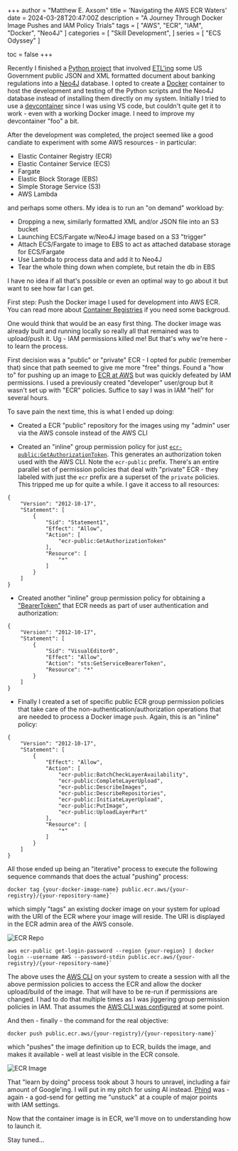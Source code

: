 +++
author = "Matthew E. Axsom"
title = 'Navigating the AWS ECR Waters'
date = 2024-03-28T20:47:00Z
description = "A Journey Through Docker Image Pushes and IAM Policy Trials"
tags = [
    "AWS",
    "ECR",
    "IAM",
    "Docker",
    "Neo4J"
]
categories = [
    "Skill Development",
]
series = [
    "ECS Odyssey"
]

toc = false
+++

Recently I finished a [Python project](https://github.com/meaxsom/govdocs) that involved [ETL'ing](https://en.wikipedia.org/wiki/Extract,_transform,_load) some US Government public JSON and XML formatted document about banking regulations into a [Neo4J](https://neo4j.com/) database. I opted to create a [Docker](https://www.docker.com/) container to host the development and testing of the Python scripts and the Neo4J database instead of installing them directly on my system. Initially I tried to use a [devcontainer](https://code.visualstudio.com/docs/devcontainers/containers) since I was using VS code, but couldn't quite get it to work - even with a working Docker image. I need to improve my devcontainer "foo" a bit.


After the development was completed, the project seemed like a good candiate to experiment with some AWS resources - in particular:

- Elastic Container Registry (ECR)
- Elastic Container Service (ECS)
- Fargate
- Elastic Block Storage (EBS)
- Simple Storage Service (S3)
- AWS Lambda

and perhaps some others. My idea is to run an "on demand" workload by:

- Dropping a new, similarly formatted XML and/or JSON file into an S3 bucket
- Launching ECS/Fargate w/Neo4J image based on a S3 "trigger"
- Attach ECS/Fargate to image to EBS to act as attached database storage for ECS/Fargate
- Use Lambda to process data and add it to Neo4J
- Tear the whole thing down when complete, but retain the db in EBS

I have no idea if all that's possible or even an optimal way to go about it but want to see how far I can get. 

First step: Push the Docker image I used for development into AWS ECR. You can read more about [Container Registries](https://www.mirantis.com/cloud-native-concepts/understanding-containers/what-is-a-container-registry/) if you need some backgroud.

One would think that would be an easy first thing. The docker image was already built and running locally so really all that remained was to upload/push it. Ug - IAM permissions killed me! But that's why we're here - to learn the process.

First decision was a "public" or "private" ECR - I opted for *public* (remember that) since that path seemed to give me more "free" things. Found a "how to" for pushing up an image to [ECR at AWS](https://docs.aws.amazon.com/AmazonECR/latest/userguide/getting-started-cli.html#cli-authenticate-registry) but was quickly defeated by IAM permissions. I used a previously created "developer" user/group but it wasn't set up with "ECR" policies. Suffice to say I was in IAM "hell" for several hours.

To save pain the next time, this is what I ended up doing:

- Created a ECR "public" repository for the images using my "admin" user via the AWS console instead of the AWS CLI

- Created an "inline" group permission policy for just [`ecr-public:GetAuthorizationToken`](https://docs.aws.amazon.com/AmazonECR/latest/APIReference/API_GetAuthorizationToken.html). This generates an authorization token used with the AWS CLI. Note the `ecr-public` prefix. There's an entire parallel set of permission policies that deal with "private" ECR - they labeled with just the `ecr` prefix are a superset of the `private` policies. This tripped me up for quite a while. I gave it access to all resources:

```
{
    "Version": "2012-10-17",
    "Statement": [
        {
            "Sid": "Statement1",
            "Effect": "Allow",
            "Action": [
                "ecr-public:GetAuthorizationToken"
            ],
            "Resource": [
                "*"
            ]
        }
    ]
}
```

- Created another "inline" group permission policy for obtaining a ["BearerToken"](https://docs.aws.amazon.com/IAM/latest/UserGuide/id_credentials_bearer.html) that ECR needs as part of user authentication and authorization:

```
{
    "Version": "2012-10-17",
    "Statement": [
        {
            "Sid": "VisualEditor0",
            "Effect": "Allow",
            "Action": "sts:GetServiceBearerToken",
            "Resource": "*"
        }
    ]
}
```

- Finally I created a set of specific public ECR group permission policies that take care of the non-authentication/authorization operations that are needed to process a Docker image `push`. Again, this is an "inline" policy:

```
{
    "Version": "2012-10-17",
    "Statement": [
        {
            "Effect": "Allow",
            "Action": [
                "ecr-public:BatchCheckLayerAvailability",
                "ecr-public:CompleteLayerUpload",
                "ecr-public:DescribeImages",
                "ecr-public:DescribeRepositories",
                "ecr-public:InitiateLayerUpload",
                "ecr-public:PutImage",
                "ecr-public:UploadLayerPart"
            ],
            "Resource": [
                "*"
            ]
        }
    ]
}
```

All those ended up being an "iterative" process to execute the following sequence commands that does the actual "pushing" process:

```
docker tag {your-docker-image-name} public.ecr.aws/{your-registry}/{your-repository-name}`
```

which simply "tags" an existing docker image on your system for upload with the URI of the ECR where your image will reside. The URI is displayed in the ECR admin area of the AWS console.

![ECR Repo](/images/posts/docker-to-aws-ecr/ecr-repo.png)


```
aws ecr-public get-login-password --region {your-region} | docker login --username AWS --password-stdin public.ecr.aws/{your-registry}/{your-repository-name}`
```

The above uses the [AWS CLI](https://aws.amazon.com/cli/) on your system to create a session with all the above permission policies to access the ECR and allow the docker upload/build of the image. That will have to be re-run if permissions are changed. I had to do that multiple times as I was jiggering group permission policies in IAM. That assumes the [AWS CLI was configured](https://docs.aws.amazon.com/cli/latest/userguide/cli-configure-files.html) at some point.


And then - finally - the command for the real objective:

```
docker push public.ecr.aws/{your-registry}/{your-repository-name}`
```

which "pushes" the image definition up to ECR, builds the image, and makes it available - well at least visible in the ECR console.

![ECR Image](/images/posts/docker-to-aws-ecr/ECR-neo-python.png)

That "learn by doing" process took about 3 hours to unravel, including a fair amount of Google'ing. I will put in my pitch for using AI instead. [Phind](https://www.phind.com) was - again - a god-send for getting me "unstuck" at a couple of major points with IAM settings.

Now that the container image is in ECR, we'll move on to understanding how to launch it. 

Stay tuned...